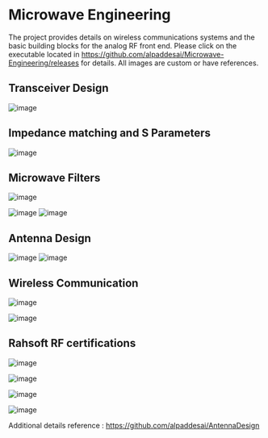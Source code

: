 # Microwave Engineering

The project provides details on wireless communications systems and the basic building blocks for the analog RF front end.  Please click on the executable located in https://github.com/alpaddesai/Microwave-Engineering/releases for details.  All images are custom or have references.

## Transceiver Design
![image](MainWindow.png)

## Impedance matching and S Parameters
![image](Sparameter.jpg)

## Microwave Filters
![image](DesigningFilters.png)

![image](Microwave_Filters_ADS.png)
![image](MicrowaveFilterDesign.png)

## Antenna Design
![image](AntennaPatch.jpg)
![image](ModifiedAntennaPatch.jpg)

## Wireless Communication
![image](WirelesssCommunications.png)

![image](Testing.png)

## Rahsoft RF certifications

![image](RahsoftADScertificate.jpg)

![image](RFMicrowaveTransmissionTheory.png)

![image](RFFundamentalsConcepts.png)

![image](RFDesignTheory.png)

Additional details reference : https://github.com/alpaddesai/AntennaDesign
